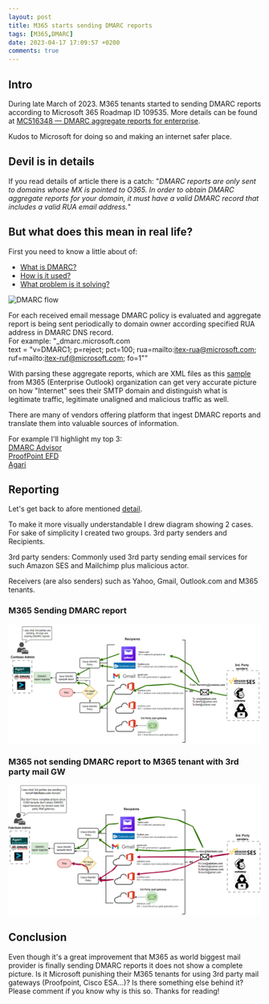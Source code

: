 ```yaml
---
layout: post
title: M365 starts sending DMARC reports
tags: [M365,DMARC]
date: 2023-04-17 17:09:57 +0200
comments: true
---
```


## Intro

During late March of 2023. M365 tenants started to sending DMARC reports according to Microsoft 365 Roadmap ID 109535. More details can be found at [MC516348 — DMARC aggregate reports for enterprise](https://techcommunity.microsoft.com/t5/public-sector-blog/march-2023-microsoft-365-us-public-sector-roadmap-newsletter/ba-p/3770486#:~:text=MC516348%20%E2%80%94%20DMARC%20aggregate%20reports%20for%20enterprise).

Kudos to Microsoft for doing so and making an internet safer place.
## Devil is in details
If you read details of article there is a catch:
"*DMARC reports are only sent to domains whose MX is pointed to O365. In order to obtain DMARC aggregate reports for your domain, it must have a valid DMARC record that includes a valid RUA email address.*"

## But what does this mean in real life?

First you need to know a little about of:
- [What is DMARC?](https://dmarc.org/#:~:text=Search%E2%80%A6-,What%20is%20DMARC%3F,-DMARC%2C%20which%20stands)
- [How is it used?](https://dmarc.org/wiki/FAQ#Why_is_DMARC_important.3F:~:text=they%20are%20received.-,How%20does%20DMARC%20work%2C%20briefly%2C%20and%20in%20non%2Dtechnical%20terms%3F,-A%20DMARC%20policy)
- [What problem is it solving?](https://dmarc.org/wiki/FAQ#Why_is_DMARC_important.3F:~:text=fail%20DMARC%20evaluation.-,Why%20is%20DMARC%20needed%3F,-End%20users%20and)

![DMARC flow ](https://blog.returnpath.com/wp-content/uploads/2015/07/Capture1-1.jpg)

For each received email message DMARC policy is evaluated and aggregate report is being sent periodically to domain owner according specified RUA address in DMARC DNS record. <br>
For example:
"_dmarc.microsoft.com    
text =
        "v=DMARC1; p=reject; pct=100; rua=mailto:itex-rua@microsoft.com; ruf=mailto:itex-ruf@microsoft.com; fo=1""

With parsing these aggregate reports, which are XML files as this  [sample](../assets/img/2023-04-19-M365DMARCChange/dm_emPz0toVbG.xml)  from M365 (Enterprise Outlook) organization can get very accurate picture on how "Internet" sees their SMTP domain and distinguish what is legitimate traffic, legitimate unaligned and malicious traffic as well.


There are many of vendors offering platform that ingest DMARC reports and translate them into valuable sources of information.

For example I'll highlight my top 3:<br>
[DMARC Advisor](https://dmarcadvisor.com/)<br>
[ProofPoint EFD](https://www.proofpoint.com/us/products/email-protection/email-fraud-defense)<br>
[Agari](https://www.agari.com/solutions/email-security/dmarc)


## Reporting
Let's get back to afore mentioned [detail](#devil-is-in-details).

To make it more visually understandable I drew diagram showing 2 cases. For sake of simplicity I created two groups. 3rd party senders and Recipients. 

3rd party senders: Commonly used 3rd party sending email services for such Amazon SES and Mailchimp plus malicious actor.

Receivers (are also senders) such as Yahoo, Gmail, Outlook.com and M365 tenants.

### M365 Sending DMARC report
![M365 Sending DMARC report](../assets/img/2023-04-19-M365DMARCChange/DMARC-M365Sending.png)

### M365 not sending DMARC report to M365 tenant with 3rd party mail GW
![M365 Not sending DMARC report](../assets/img/2023-04-19-M365DMARCChange/DMARC-M365NotSending.png)


## Conclusion

Even though it's a great improvement that M365 as world biggest mail provider is finally sending DMARC reports it does not show a complete picture. Is it Microsoft punishing their M365 tenants for using 3rd party mail gateways (Proofpoint, Cisco ESA...)? Is there something else behind it? Please comment if you know why is this so.
Thanks for reading!